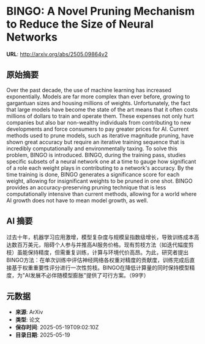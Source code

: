 # BINGO: A Novel Pruning Mechanism to Reduce the Size of Neural Networks

**URL**: http://arxiv.org/abs/2505.09864v2

## 原始摘要

Over the past decade, the use of machine learning has increased
exponentially. Models are far more complex than ever before, growing to
gargantuan sizes and housing millions of weights. Unfortunately, the fact that
large models have become the state of the art means that it often costs
millions of dollars to train and operate them. These expenses not only hurt
companies but also bar non-wealthy individuals from contributing to new
developments and force consumers to pay greater prices for AI. Current methods
used to prune models, such as iterative magnitude pruning, have shown great
accuracy but require an iterative training sequence that is incredibly
computationally and environmentally taxing. To solve this problem, BINGO is
introduced. BINGO, during the training pass, studies specific subsets of a
neural network one at a time to gauge how significant of a role each weight
plays in contributing to a network's accuracy. By the time training is done,
BINGO generates a significance score for each weight, allowing for
insignificant weights to be pruned in one shot. BINGO provides an
accuracy-preserving pruning technique that is less computationally intensive
than current methods, allowing for a world where AI growth does not have to
mean model growth, as well.


## AI 摘要

过去十年，机器学习应用激增，模型复杂度与规模呈指数级增长，导致训练成本高达数百万美元，阻碍个人参与并推高AI服务价格。现有剪枝方法（如迭代幅度剪枝）虽能保持精度，但需重复训练，计算与环境代价高昂。为此，研究者提出BINGO方法：在单次训练中评估神经网络各权重对精度的贡献度，训练完成后直接基于权重重要性评分进行一次性剪枝。BINGO在降低计算量的同时保持模型精度，为"AI发展不必伴随模型膨胀"提供了可行方案。（99字）

## 元数据

- **来源**: ArXiv
- **类型**: 论文
- **保存时间**: 2025-05-19T09:02:10Z
- **目录日期**: 2025-05-19
